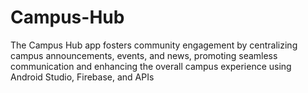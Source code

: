 # Campus-Hub
The Campus Hub app fosters community engagement by centralizing campus announcements, events, and news, promoting seamless communication and enhancing the overall campus experience using Android Studio, Firebase, and APIs
